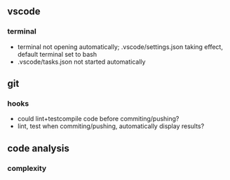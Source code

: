 ##

## vscode
### terminal
- terminal not opening automatically; .vscode/settings.json taking effect, default terminal set to bash
- .vscode/tasks.json not started automatically

## git
### hooks
- could lint+testcompile code before commiting/pushing?
- lint, test when commiting/pushing, automatically display results?

## code analysis
### complexity